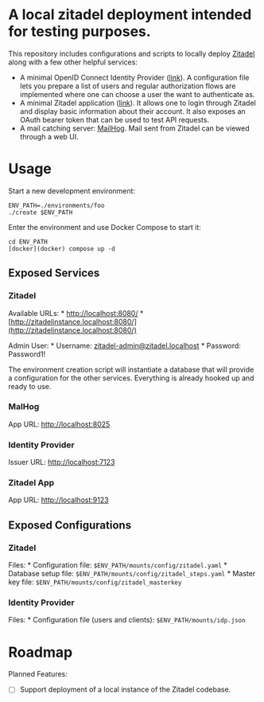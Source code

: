 # A local zitadel deployment intended for testing purposes. 

This repository includes configurations and scripts to locally deploy
[Zitadel](https://github.com/zitadel/zitadel)
along with a few other helpful services:
* A minimal OpenID Connect Identity Provider
  ([link](https://github.com/lukawaay/oidc_test_srv)). 
  A configuration file lets you prepare a list of users and regular
  authorization flows are implemented where one can choose a user the want to
  authenticate as.
* A minimal Zitadel application
  ([link](https://github.com/lukawaay/zitadel_test_app)).
  It allows one to login through Zitadel and display basic information about
  their account. It also exposes an OAuth bearer token that can be used to test
  API requests.
* A mail catching server: [MailHog](https://github.com/mailhog/MailHog).
  Mail sent from Zitadel can be viewed through a web UI.


# Usage

Start a new development environment:
```
ENV_PATH=./environments/foo
./create $ENV_PATH
```

Enter the environment and use Docker Compose to start it:
```
cd ENV_PATH
[docker](docker) compose up -d
```

## Exposed Services

### Zitadel

Available URLs:
	* [http://localhost:8080/](http://localhost:8080/)
	* [http://zitadelinstance.localhost:8080/](http://zitadelinstance.localhost:8080/)

Admin User:
	* Username: zitadel-admin@zitadel.localhost
	* Password: Password1!

The environment creation script will instantiate a database that will provide a
configuration for the other services. Everything is already hooked up and ready
to use.

### MalHog

App URL: [http://localhost:8025](http://localhost:8025)

### Identity Provider

Issuer URL: [http://localhost:7123](http://localhost:7123)

### Zitadel App

App URL: [http://localhost:9123](http://localhost:9123)

## Exposed Configurations

### Zitadel

Files:
	* Configuration file: `$ENV_PATH/mounts/config/zitadel.yaml`
	* Database setup file: `$ENV_PATH/mounts/config/zitadel_steps.yaml`
	* Master key file: `$ENV_PATH/mounts/config/zitadel_masterkey`

### Identity Provider

Files:
	* Configuration file (users and clients): `$ENV_PATH/mounts/idp.json`

# Roadmap

Planned Features:
  * [ ] Support deployment of a local instance of the Zitadel codebase.
